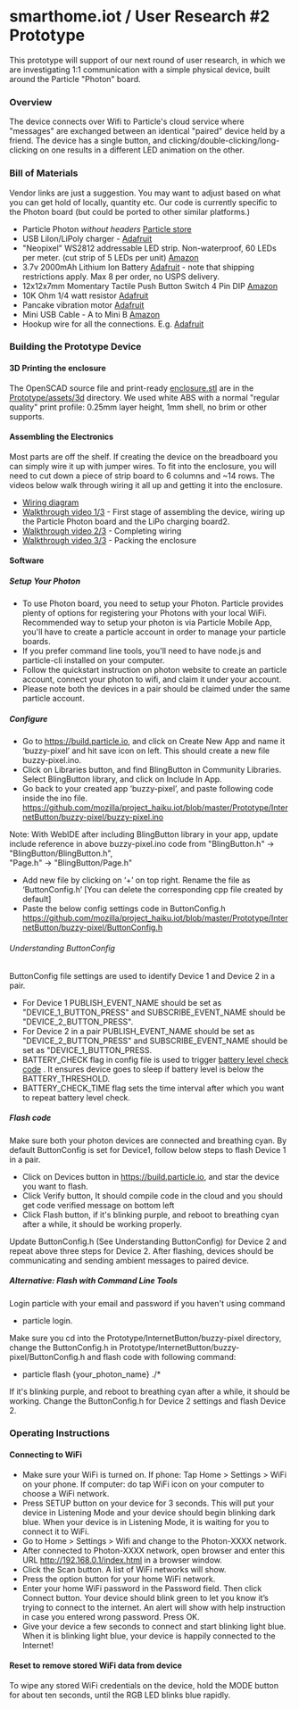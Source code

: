 # smarthome.iot / User Research #2 Prototype

This prototype will support of our next round of user research, in which we are investigating 1:1 communication with a simple physical device, built around the Particle "Photon" board.

### Overview

The device connects over Wifi to Particle's cloud service where "messages" are exchanged between an identical "paired" device held by a friend. The device has a single button, and clicking/double-clicking/long-clicking on one results in a different LED animation on the other.

### Bill of Materials

Vendor links are just a suggestion. You may want to adjust based on what you can get hold of locally, quantity etc. Our code is currently specific to the Photon board (but could be ported to other similar platforms.)

* Particle Photon *without headers* [Particle store](https://store.particle.io/)
* USB LiIon/LiPoly charger - [Adafruit](https://www.adafruit.com/products/259)
* "Neopixel" WS2812 addressable LED strip. Non-waterproof, 60 LEDs per meter. (cut strip of 5 LEDs per unit) [Amazon](http://www.amazon.com/Mokungit-Programmable-Individually-Addressable-Non-waterproof/dp/B01D1EDDR8)
* 3.7v 2000mAh Lithium Ion Battery [Adafruit](https://www.adafruit.com/products/2011) - note that shipping restrictions apply. Max 8 per order, no USPS delivery.
* 12x12x7mm Momentary Tactile Push Button Switch 4 Pin DIP [Amazon](http://www.amazon.com/uxcell%C2%AE-12x12x7mm-Momentary-Button-Switch/dp/B009ERT2NQ)
* 10K Ohm 1/4 watt resistor [Adafruit](https://www.adafruit.com/products/2784)
* Pancake vibration motor [Adafruit](https://www.adafruit.com/products/1201)
* Mini USB Cable - A to Mini B [Amazon](http://www.amazon.com/StarTech-com-Mini-USB-Cable-USB2HABM6RA/dp/B004NO0L4O)
* Hookup wire for all the connections. E.g. [Adafruit](https://www.adafruit.com/products/1311)

### Building the Prototype Device

#### 3D Printing the enclosure

The OpenSCAD source file and print-ready [enclosure.stl](assets/3d/enclosure.stl) are in the [Prototype/assets/3d](assets/3d) directory. We used white ABS with a normal "regular quality" print profile: 0.25mm layer height, 1mm shell, no brim or other supports.

#### Assembling the Electronics

Most parts are off the shelf. If creating the device on the breadboard you can simply wire it up with jumper wires. To fit into the enclosure, you will need to cut down a piece of strip board to 6 columns and ~14 rows. The videos below walk through wiring it all up and getting it into the enclosure.

* [Wiring diagram](assets/BlinkyButton_bb.png)
* [Walkthrough video 1/3](https://www.youtube.com/watch?v=C2MHg81-BwQ) - First stage of assembling the device, wiring up the Particle Photon board and the LiPo charging board2.
* [Walkthrough video 2/3](https://youtu.be/lktK18RHnlE) - Completing wiring
* [Walkthrough video 3/3](https://youtu.be/VAnI2gIuZO8) - Packing the enclosure


#### Software

##### Setup Your Photon

* To use Photon board, you need to setup your Photon. Particle provides plenty of options for registering your Photons with your local WiFi.  Recommended way to setup your photon is via Particle Mobile App, you'll have to create a particle account in order to manage your particle boards.
* If you prefer command line tools, you'll need to have node.js and particle-cli installed on your computer.
* Follow the quickstart instruction on photon website to create an particle account, connect your photon to wifi, and claim it under your account.
* Please note both the devices in a pair should be claimed under the same particle account.


##### Configure

* Go to https://build.particle.io, and click on Create New App and name it ‘buzzy-pixel’ and hit save icon on left. This should create a new file buzzy-pixel.ino.
* Click on Libraries button, and find BlingButton in Community Libraries. Select BlingButton library, and click on Include In App.
* Go back to your created app ‘buzzy-pixel’, and paste following code inside the ino file.
https://github.com/mozilla/project_haiku.iot/blob/master/Prototype/InternetButton/buzzy-pixel/buzzy-pixel.ino

Note: With WebIDE after including BlingButton library in your app, update include reference in above buzzy-pixel.ino code from 
"BlingButton.h" -> "BlingButton/BlingButton.h",  
"Page.h" -> "BlingButton/Page.h"

* Add new file by clicking on ‘+’ on top right. Rename the file as ‘ButtonConfig.h’ [You can delete the corresponding cpp file created by default]
* Paste the below config settings code in ButtonConfig.h
https://github.com/mozilla/project_haiku.iot/blob/master/Prototype/InternetButton/buzzy-pixel/ButtonConfig.h


###### Understanding ButtonConfig

ButtonConfig file settings are used to identify Device 1 and Device 2 in a pair.
* For Device 1  PUBLISH_EVENT_NAME  should be set as "DEVICE_1_BUTTON_PRESS" and SUBSCRIBE_EVENT_NAME should be "DEVICE_2_BUTTON_PRESS".
* For Device 2 in a pair PUBLISH_EVENT_NAME  should be set as "DEVICE_2_BUTTON_PRESS" and SUBSCRIBE_EVENT_NAME should be set as "DEVICE_1_BUTTON_PRESS.
* BATTERY_CHECK flag in config file is used to trigger [battery level check code](https://github.com/mozilla/smarthome.iot/blob/master/Prototype/InternetButton/buzzy-pixel/buzzy-pixel.ino#L116) . It ensures device goes to sleep if battery level is below the BATTERY_THRESHOLD.
* BATTERY_CHECK_TIME flag sets the time interval after which you want to repeat battery level check.


##### Flash code

Make sure both your photon devices are connected and breathing cyan.  By default ButtonConfig is set for Device1, follow below steps to flash Device 1 in a pair.

* Click on Devices button in https://build.particle.io, and star the device you want to flash.
* Click Verify button, It should compile code in the cloud and you should get code verified message on bottom left
* Click Flash button, if it's blinking purple, and reboot to breathing cyan after a while, it should be working properly.

Update ButtonConfig.h (See Understanding ButtonConfig) for Device 2 and repeat above three steps for Device 2. After flashing, devices should be communicating and sending ambient messages to paired device.


##### Alternative: Flash with Command Line Tools

Login particle with your email and password if you haven't using command

* particle login.

Make sure you cd into the Prototype/InternetButton/buzzy-pixel directory, change the ButtonConfig.h in Prototype/InternetButton/buzzy-pixel/ButtonConfig.h and flash code with following command:

* particle flash {your_photon_name} ./*

If it's blinking purple, and reboot to breathing cyan after a while, it should be working. Change the ButtonConfig.h for Device 2 settings and flash Device 2.



### Operating Instructions

#### Connecting to WiFi

* Make sure your WiFi is turned on. If phone: Tap Home > Settings > WiFi on your phone. If computer: do tap WiFi icon on your computer to choose a WiFi network.
* Press SETUP button on your device for 3 seconds. This will put your device in Listening Mode and your device should begin blinking dark blue. When your device is in Listening Mode, it is waiting for you to connect it to WiFi.
* Go to Home > Settings > Wifi and change to the Photon-XXXX network.
* After connected to Photon-XXXX network, open browser and enter this URL http://192.168.0.1/index.html in a browser window.
* Click the Scan button. A list of WiFi networks will show.
* Press the option button for your home WiFi network.
* Enter your home WiFi password in the Password field. Then click Connect button. Your device should blink green to let you know it’s trying to connect to the internet. An alert will show with help instruction in case you entered wrong password. Press OK.
* Give your device a few seconds to connect and start blinking light blue. When it is blinking light blue, your device is happily connected to the Internet!

#### Reset to remove stored WiFi data from device
To wipe any stored WiFi credentials on the device, hold the MODE button for about ten seconds, until the RGB LED blinks blue rapidly.
